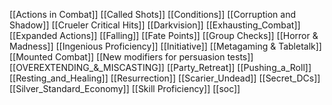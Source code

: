 [[Actions in Combat]]
[[Called Shots]]
[[Conditions]]
[[Corruption and Shadow]]
[[Crueler Critical Hits]]
[[Darkvision]]
[[Exhausting_Combat]]
[[Expanded Actions]]
[[Falling]]
[[Fate Points]]
[[Group Checks]]
[[Horror & Madness]]
[[Ingenious Proficiency]]
[[Initiative]]
[[Metagaming & Tabletalk]]
[[Mounted Combat]]
[[New modifiers for persuasion tests]]
[[OVEREXTENDING_&_MISCASTING]]
[[Party_Retreat]]
[[Pushing_a_Roll]]
[[Resting_and_Healing]]
[[Resurrection]]
[[Scarier_Undead]]
[[Secret_DCs]]
[[Silver_Standard_Economy]]
[[Skill Proficiency]]
[[soc]]




